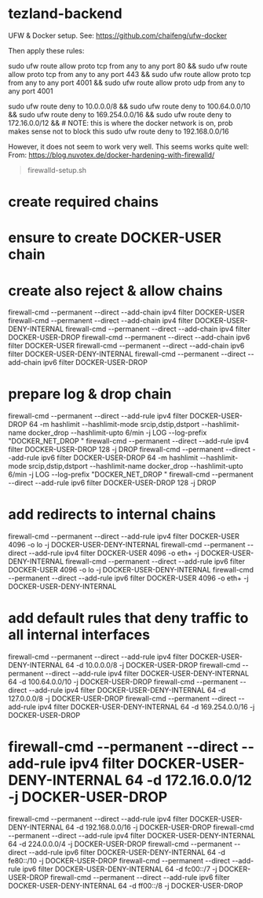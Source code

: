 # tezland-backend


UFW & Docker setup. See: https://github.com/chaifeng/ufw-docker

Then apply these rules:


sudo ufw route allow proto tcp from any to any port 80 &&
sudo ufw route allow proto tcp from any to any port 443 &&
sudo ufw route allow proto tcp from any to any port 4001 &&
sudo ufw route allow proto udp from any to any port 4001

sudo ufw route deny to 10.0.0.0/8 &&
sudo ufw route deny to 100.64.0.0/10 &&
sudo ufw route deny to 169.254.0.0/16 &&
sudo ufw route deny to 172.16.0.0/12 && # NOTE: this is where the docker network is on, prob makes sense not to block this
sudo ufw route deny to 192.168.0.0/16


However, it does not seem to work very well. This seems works quite well:
From: https://blog.nuvotex.de/docker-hardening-with-firewalld/
> firewalld-setup.sh

# create required chains
# ensure to create DOCKER-USER chain
# create also reject & allow chains
firewall-cmd --permanent --direct --add-chain ipv4 filter DOCKER-USER
firewall-cmd --permanent --direct --add-chain ipv4 filter DOCKER-USER-DENY-INTERNAL
firewall-cmd --permanent --direct --add-chain ipv4 filter DOCKER-USER-DROP
firewall-cmd --permanent --direct --add-chain ipv6 filter DOCKER-USER
firewall-cmd --permanent --direct --add-chain ipv6 filter DOCKER-USER-DENY-INTERNAL
firewall-cmd --permanent --direct --add-chain ipv6 filter DOCKER-USER-DROP
 
# prepare log & drop chain
firewall-cmd --permanent --direct --add-rule ipv4 filter DOCKER-USER-DROP 64 -m hashlimit --hashlimit-mode srcip,dstip,dstport --hashlimit-name docker_drop --hashlimit-upto 6/min -j LOG --log-prefix "DOCKER_NET_DROP "
firewall-cmd --permanent --direct --add-rule ipv4 filter DOCKER-USER-DROP 128 -j DROP
firewall-cmd --permanent --direct --add-rule ipv6 filter DOCKER-USER-DROP 64 -m hashlimit --hashlimit-mode srcip,dstip,dstport --hashlimit-name docker_drop --hashlimit-upto 6/min -j LOG --log-prefix "DOCKER_NET_DROP "
firewall-cmd --permanent --direct --add-rule ipv6 filter DOCKER-USER-DROP 128 -j DROP
 
# add redirects to internal chains
firewall-cmd --permanent --direct --add-rule ipv4 filter DOCKER-USER 4096 -o lo -j DOCKER-USER-DENY-INTERNAL
firewall-cmd --permanent --direct --add-rule ipv4 filter DOCKER-USER 4096 -o eth+ -j DOCKER-USER-DENY-INTERNAL
firewall-cmd --permanent --direct --add-rule ipv6 filter DOCKER-USER 4096 -o lo -j DOCKER-USER-DENY-INTERNAL
firewall-cmd --permanent --direct --add-rule ipv6 filter DOCKER-USER 4096 -o eth+ -j DOCKER-USER-DENY-INTERNAL
 
# add default rules that deny traffic to all internal interfaces
firewall-cmd --permanent --direct --add-rule ipv4 filter DOCKER-USER-DENY-INTERNAL 64 -d 10.0.0.0/8 -j DOCKER-USER-DROP
firewall-cmd --permanent --direct --add-rule ipv4 filter DOCKER-USER-DENY-INTERNAL 64 -d 100.64.0.0/10 -j DOCKER-USER-DROP
firewall-cmd --permanent --direct --add-rule ipv4 filter DOCKER-USER-DENY-INTERNAL 64 -d 127.0.0.0/8 -j DOCKER-USER-DROP
firewall-cmd --permanent --direct --add-rule ipv4 filter DOCKER-USER-DENY-INTERNAL 64 -d 169.254.0.0/16 -j DOCKER-USER-DROP
# firewall-cmd --permanent --direct --add-rule ipv4 filter DOCKER-USER-DENY-INTERNAL 64 -d 172.16.0.0/12 -j DOCKER-USER-DROP
firewall-cmd --permanent --direct --add-rule ipv4 filter DOCKER-USER-DENY-INTERNAL 64 -d 192.168.0.0/16 -j DOCKER-USER-DROP
firewall-cmd --permanent --direct --add-rule ipv4 filter DOCKER-USER-DENY-INTERNAL 64 -d 224.0.0.0/4 -j DOCKER-USER-DROP
firewall-cmd --permanent --direct --add-rule ipv6 filter DOCKER-USER-DENY-INTERNAL 64 -d fe80::/10 -j DOCKER-USER-DROP
firewall-cmd --permanent --direct --add-rule ipv6 filter DOCKER-USER-DENY-INTERNAL 64 -d fc00::/7 -j DOCKER-USER-DROP
firewall-cmd --permanent --direct --add-rule ipv6 filter DOCKER-USER-DENY-INTERNAL 64 -d ff00::/8 -j DOCKER-USER-DROP